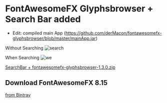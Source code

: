# FontAwesomeFX Glyphsbrowser + Search Bar added 
- Edit: compiled main App (https://github.com/derMacon/fontawesomefx-glyphsbrowser/blob/master/mainApp.jar)

Without Searching
![search](https://user-images.githubusercontent.com/20374208/32386681-b2c17dc6-c0ca-11e7-9a68-a42155703c18.png)

When Searching
![we](https://user-images.githubusercontent.com/20374208/32386684-b472873c-c0ca-11e7-8f9d-723e77eac2e7.png)

[SearchBar + fontawesomefx-glyphsbrowser-1.3.0.zip](https://github.com/Jerady/fontawesomefx-glyphsbrowser/files/1441864/SearchBar.fontawesomefx-glyphsbrowser-1.3.0.zip)

## Download FontAwesomeFX 8.15
[from Bintray](https://bintray.com/jerady/maven/FontAwesomeFX/8.15/view)

